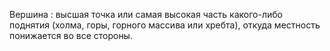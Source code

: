 ---
---

Вершина
: высшая точка или самая высокая часть какого-либо поднятия (холма, горы, горного массива или хребта), откуда местность понижается во все стороны.
